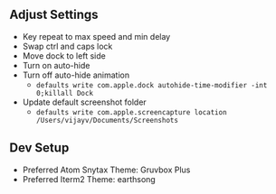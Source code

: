 ## Adjust Settings

- Key repeat to max speed and min delay
- Swap ctrl and caps lock
- Move dock to left side
- Turn on auto-hide
- Turn off auto-hide animation
  - ```defaults write com.apple.dock autohide-time-modifier -int 0;killall Dock```
- Update default screenshot folder
  - ```defaults write com.apple.screencapture location /Users/vijayv/Documents/Screenshots```

## Dev Setup
- Preferred Atom Snytax Theme: Gruvbox Plus
- Preferred Iterm2 Theme: earthsong
